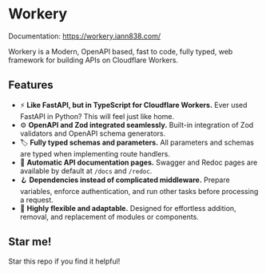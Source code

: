 # Workery

Documentation: https://workery.iann838.com/

Workery is a Modern, OpenAPI based, fast to code, fully typed, web framework for building APIs on Cloudflare Workers.

## Features

-   ⚡️ **Like FastAPI, but in TypeScript for Cloudflare Workers.** Ever used FastAPI in Python? This will feel just like home.
-   ⚙️ **OpenAPI and Zod integrated seamlessly.** Built-in integration of Zod validators and OpenAPI schema generators.
-   🏷️ **Fully typed schemas and parameters.** All parameters and schemas are typed when implementing route handlers.
-   📖 **Automatic API documentation pages.** Swagger and Redoc pages are available by default at `/docs` and `/redoc`.
-   🪝 **Dependencies instead of complicated middleware.** Prepare variables, enforce authentication, and run other tasks before processing a request.
-   🔩 **Highly flexible and adaptable.** Designed for effortless addition, removal, and replacement of modules or components.

## Star me!

Star this repo if you find it helpful!
